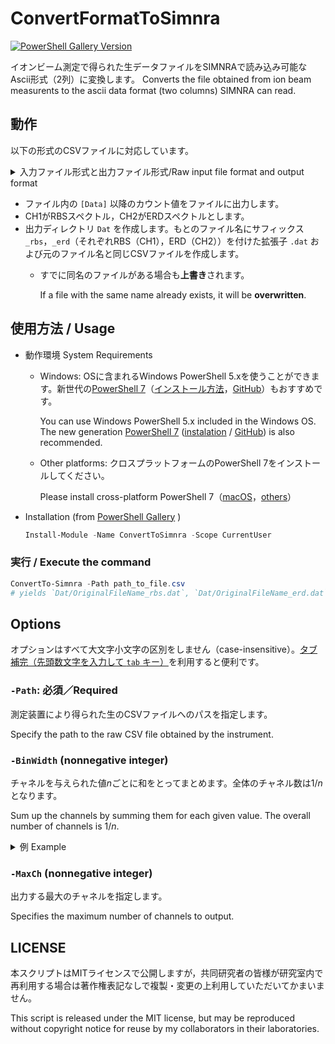 <!-- # IonBeamDataProcessTools

イオンビーム測定データの形式変換などの中間処理用ツール（群）/ Tools for intermediate processing such as format conversion of ion beam measurement data -->


# ConvertFormatToSimnra

[![PowerShell Gallery Version](https://img.shields.io/powershellgallery/v/ConvertToSimnra?style=flat-square)](https://www.powershellgallery.com/packages/ConvertToSimnra/0.0.3)

イオンビーム測定で得られた生データファイルをSIMNRAで読み込み可能なAscii形式（2列）に変換します。
Converts the file obtained from ion beam measurents to the ascii data format (two columns) SIMNRA can read.

## 動作

以下の形式のCSVファイルに対応しています。

<details><summary>入力ファイル形式と出力ファイル形式/Raw input file format and output format</summary>

### Input
```
[Header]
Memo,
Measurement mode,Live Time

...
...

[Data]
ch,CH1,CH2,CH3,CH4
0,0,0,0,0
1,0,0,0,0
2,0,0,0,0
3,0,0,0,0
...
4095,0,0,0,0

```

### Output

```csv
# ↓Lines beginning with a non-numeric character are ignored by SIMNRA.
ch	CH1
0	0
1	0
2	0
```

</details>

- ファイル内の `[Data]` 以降のカウント値をファイルに出力します。
- <!--既定では，-->CH1がRBSスペクトル，CH2がERDスペクトルとします。
- 出力ディレクトリ `Dat` を作成します。もとのファイル名にサフィックス `_rbs`，`_erd`（それぞれRBS（CH1），ERD（CH2））を付けた拡張子 `.dat` および元のファイル名と同じCSVファイルを作成します。
    - すでに同名のファイルがある場合も<!--既定では-->**上書き**されます。
      
      If a file with the same name already exists, it will be **overwritten**<!-- by default-->.

## 使用方法 / Usage

- 動作環境 System Requirements
    - Windows: OSに含まれるWindows PowerShell 5.xを使うことができます。新世代の[PowerShell 7](https://docs.microsoft.com/ja-jp/powershell/scripting/overview)（[インストール方法](https://docs.microsoft.com/ja-jp/powershell/scripting/install/installing-powershell-on-windows)，[GitHub](https://github.com/PowerShell/PowerShell)）もおすすめです。
      
      You can use Windows PowerShell 5.x included in the Windows OS. The new generation [PowerShell 7](https://docs.microsoft.com/en-us/powershell/scripting/overview) ([instalation](https://docs.microsoft.com/en-us/powershell/scripting/install/installing-powershell-on-windows) / [GitHub](https://github.com/PowerShell/PowerShell)) is also recommended.
    - Other platforms: クロスプラットフォームのPowerShell 7をインストールしてください。
      
      Please install cross-platform PowerShell 7（[macOS](https://docs.microsoft.com/ja-jp/powershell/scripting/install/installing-powershell-on-macos)，[others](https://docs.microsoft.com/ja-jp/powershell/scripting/install/installing-powershell-on-linux)）
- Installation (from [PowerShell Gallery](https://www.powershellgallery.com/packages/ConvertToSimnra/0.0.3) )
  ```powershell
  Install-Module -Name ConvertToSimnra -Scope CurrentUser
  ```

### 実行 / Execute the command

```powershell
ConvertTo-Simnra -Path path_to_file.csv
# yields `Dat/OriginalFileName_rbs.dat`, `Dat/OriginalFileName_erd.dat` and `Dat/OriginalFileName.csv`
```

## Options

オプションはすべて大文字小文字の区別をしません（case-insensitive）。[タブ補完（先頭数文字を入力して `tab` キー）](https://docs.microsoft.com/ja-jp/powershell/module/microsoft.powershell.core/about/about_tab_expansion)を利用すると便利です。

### `-Path`: 必須／Required

測定装置により得られた生のCSVファイルへのパスを指定します。

Specify the path to the raw CSV file obtained by the instrument.

### `-BinWidth` (nonnegative integer)

チャネルを与えられた値*n*ごとに和をとってまとめます。全体のチャネル数は1/*n*となります。

Sum up the channels by summing them for each given value. The overall number of channels is 1/*n*.

<details><summary>例 Example</summary>
raw data

```csv
ch,CH1,CH2
0,0,0
1,4,3
2,6,4
3,10,5
4,12,8
5,15,10
...
```

processed data with option `-BinWidth 3`
```tsv
ch CH1 CH2
0 10 7
1 37 23
...
```

</details>

### `-MaxCh` (nonnegative integer)

出力する最大のチャネルを指定します。

Specifies the maximum number of channels to output.
<!--
### `-OutputFolder`

出力先フォルダを指定します。

### `-Force`

出力先に同名のファイルがあった場合に上書きします。

### `-RbsChannel` (default: "CH1")

CH1～CH4のうちどのチャネルがRBS信号に対応するかを指定します

-->

## LICENSE

本スクリプトはMITライセンスで公開しますが，共同研究者の皆様が研究室内で再利用する場合は著作権表記なしで複製・変更の上利用していただいてかまいません。

This script is released under the MIT license, but may be reproduced without copyright notice for reuse by my collaborators in their laboratories.